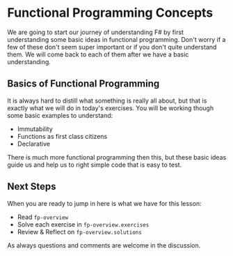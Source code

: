 # Functional Programming Concepts

We are going to start our journey of understanding F# by first understanding some basic ideas in functional programming. Don't worry if a few of these don't seem super important or if you don't quite understand them. We will come back to each of them after we have a basic understanding.

## Basics of Functional Programming
It is always hard to distill what something is really all about, but that is exactly what we will do in today's exercises. You will be working though some basic examples to understand:

- Immutability
- Functions as first class citizens
- Declarative 

There is much more functional programming then this, but these basic ideas guide us and help us to right simple code that is easy to test.

## Next Steps
When you are ready to jump in here is what we have for this lesson:

- Read `fp-overview`
- Solve each exercise in `fp-overview.exercises`
- Review & Reflect on `fp-overview.solutions`

As always questions and comments are welcome in the discussion.